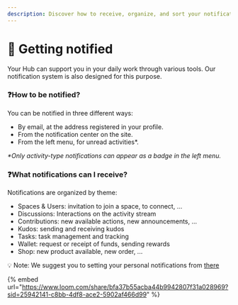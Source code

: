 ```yaml
---
description: Discover how to receive, organize, and sort your notifications
---
```


# 🔔 Getting notified

Your Hub can support you in your daily work through various tools. Our notification system is also designed for this purpose.



### :question:How to be notified?

You can be notified in three different ways:

* By email, at the address registered in your profile.
* From the notification center on the site.
* From the left menu, for unread activities\*.

_\*Only activity-type notifications can appear as a badge in the left menu._

### :question:What notifications can I receive?

Notifications are organized by theme:

* Spaces & Users: invitation to join a space, to connect, ...
* Discussions: Interactions on the activity stream
* Contributions: new available actions, new announcements, ...
* Kudos: sending and receiving kudos
* Tasks: task management and tracking
* Wallet: request or receipt of funds, sending rewards
* Shop: new product available, new order, ...

:bulb: Note: We suggest you to setting your personal notifications from [there](../setting-up-your-account/updating-your-profile.md)



{% embed url="https://www.loom.com/share/bfa37b55acba44b9942807f31a028969?sid=25942141-c8bb-4df8-ace2-5902af466d99" %}
